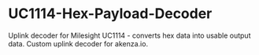 # UC1114-Hex-Payload-Decoder
Uplink decoder for Milesight UC1114 - converts hex data into usable output data. 
Custom uplink decoder for akenza.io.
